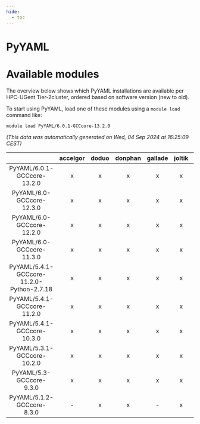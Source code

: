 ```yaml
---
hide:
  - toc
---
```


PyYAML
======

# Available modules


The overview below shows which PyYAML installations are available per HPC-UGent Tier-2cluster, ordered based on software version (new to old).

To start using PyYAML, load one of these modules using a `module load` command like:

```shell
module load PyYAML/6.0.1-GCCcore-13.2.0
```

*(This data was automatically generated on Wed, 04 Sep 2024 at 16:25:09 CEST)*  

| |accelgor|doduo|donphan|gallade|joltik|shinx|skitty|
| :---: | :---: | :---: | :---: | :---: | :---: | :---: | :---: |
|PyYAML/6.0.1-GCCcore-13.2.0|x|x|x|x|x|x|x|
|PyYAML/6.0-GCCcore-12.3.0|x|x|x|x|x|x|x|
|PyYAML/6.0-GCCcore-12.2.0|x|x|x|x|x|x|x|
|PyYAML/6.0-GCCcore-11.3.0|x|x|x|x|x|x|x|
|PyYAML/5.4.1-GCCcore-11.2.0-Python-2.7.18|x|x|x|x|x|-|x|
|PyYAML/5.4.1-GCCcore-11.2.0|x|x|x|x|x|-|x|
|PyYAML/5.4.1-GCCcore-10.3.0|x|x|x|x|x|-|x|
|PyYAML/5.3.1-GCCcore-10.2.0|x|x|x|x|x|-|x|
|PyYAML/5.3-GCCcore-9.3.0|x|x|x|x|x|-|x|
|PyYAML/5.1.2-GCCcore-8.3.0|-|x|x|-|x|-|x|
